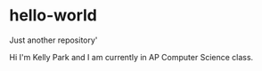 # hello-world
Just another repository'

Hi I'm Kelly Park and I am currently in AP Computer Science class.

